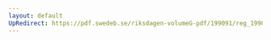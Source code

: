 ```yaml
---
layout: default
UpRedirect: https://pdf.swedeb.se/riksdagen-volumeG-pdf/199091/reg_199091/reg_199091_0190.pdf
---
```

